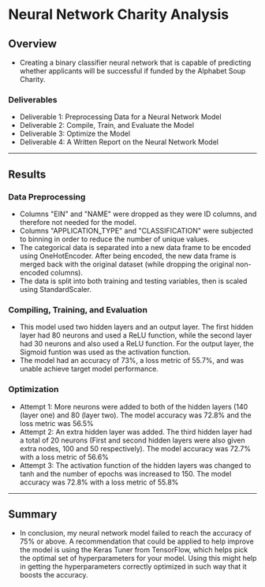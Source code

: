 # Neural Network Charity Analysis

## Overview
 - Creating a binary classifier neural network that is capable of predicting whether applicants will be successful if funded by the Alphabet Soup Charity.
### Deliverables 
 - Deliverable 1: Preprocessing Data for a Neural Network Model
 - Deliverable 2: Compile, Train, and Evaluate the Model
 - Deliverable 3: Optimize the Model
 - Deliverable 4: A Written Report on the Neural Network Model
-------------
## Results

### Data Preprocessing
 - Columns "EIN" and "NAME" were dropped as they were ID columns, and therefore not needed for the model.
 - Columns "APPLICATION_TYPE" and "CLASSIFICATION" were subjected to binning in order to reduce the number of unique values.
 - The categorical data is separated into a new data frame to be encoded using OneHotEncoder. After being encoded, the new data frame is merged back with the original dataset (while dropping the original non-encoded columns).
 - The data is split into both training and testing variables, then is scaled using StandardScaler.
### Compiling, Training, and Evaluation
 - This model used two hidden layers and an output layer. The first hidden layer had 80 neurons and used a ReLU function, while the second layer had 30 neurons and also used a ReLU function. For the output layer, the Sigmoid funtion was used as the activation function.
 - The model had an accuracy of 73%, a loss metric of 55.7%, and was unable achieve target model performance.
### Optimization
 - Attempt 1: More neurons were added to both of the hidden layers (140 (layer one) and 80 (layer two). The model accuracy was 72.8% and the loss metric was 56.5%
 - Attempt 2: An extra hidden layer was added. The third hidden layer had a total of 20 neurons (First and second hidden layers were also given extra nodes, 100 and 50 respectively). The model accuracy was 72.7% with a loss metric of 56.6%
 - Attempt 3: The activation function of the hidden layers was changed to tanh and the number of epochs was increased to 150. The model accuracy was 72.8% with a loss metric of 55.8%
 ----------
 ## Summary 
 - In conclusion, my neural network model failed to reach the accuracy of 75% or above. A recommendation that could be applied to help improve the model is using the Keras Tuner from TensorFlow, which helps pick the optimal set of hyperparameters for your model. Using this might help in getting the hyperparameters correctly optimized in such way that it boosts the accuracy.
